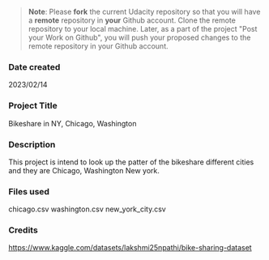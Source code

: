 > **Note**: Please **fork** the current Udacity repository so that you will have a **remote** repository in **your** Github account. Clone the remote repository to your local machine. Later, as a part of the project "Post your Work on Github", you will push your proposed changes to the remote repository in your Github account.

### Date created

2023/02/14

### Project Title

Bikeshare in NY, Chicago, Washington

### Description

This project is intend to look up the patter of the bikeshare different cities and they are Chicago, Washington
New york.

### Files used

chicago.csv
washington.csv
new_york_city.csv

### Credits

https://www.kaggle.com/datasets/lakshmi25npathi/bike-sharing-dataset
